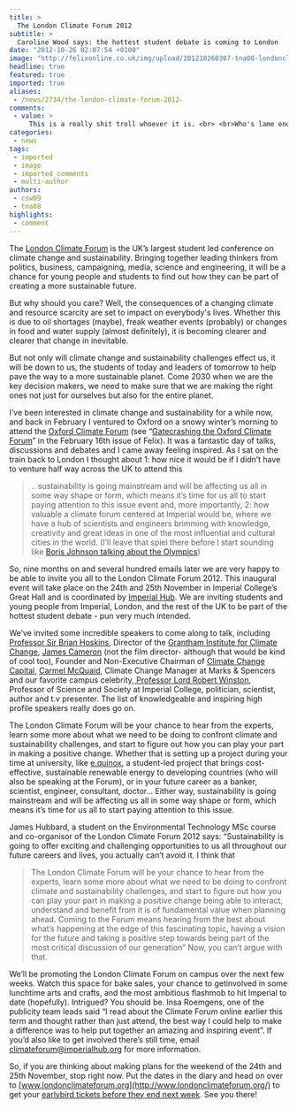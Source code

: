 ```yaml
---
title: >
  The London Climate Forum 2012
subtitle: >
  Caroline Wood says: the hottest student debate is coming to London
date: "2012-10-26 02:07:54 +0100"
image: "http://felixonline.co.uk/img/upload/201210260307-tna08-londonclimateforumposter_final5rgb.jpg"
headline: true
featured: true
imported: true
aliases:
 - /news/2734/the-london-climate-forum-2012-
comments:
 - value: >
     This is a really shit troll whoever it is. <br> <br>Who's lame enough to pretend to be James, get a life and get over yourself. <br> <br>
categories:
 - news
tags:
 - imported
 - image
 - imported_comments
 - multi-author
authors:
 - csw09
 - tna08
highlights:
 - comment
---
```


The [London Climate Forum](http://www.londonclimateforum.org/) is the UK’s largest student led conference on climate change and sustainability. Bringing together leading thinkers from politics, business, campaigning, media, science and engineering, it will be a chance for young people and students to find out how they can be part of creating a more sustainable future.

But why should you care? Well, the consequences of a changing climate and resource scarcity are set to impact on everybody's lives. Whether this is due to oil shortages (maybe), freak weather events (probably) or changes in food and water supply (almost definitely), it is becoming clearer and clearer that change in inevitable.

But not only will climate change and sustainability challenges effect us, it will be down to us, the students of today and leaders of tomorrow to help pave the way to a more sustainable planet. Come 2030 when we are the key decision makers, we need to make sure that we are making the right ones not just for ourselves but also for the entire planet.

I’ve been interested in climate change and sustainability for a while now, and back in February I ventured to Oxford on a snowy winter’s morning to attend the [Oxford Climate Forum](http://www.oxfordclimateforum.org/) (see “[Gatecrashing the Oxford Climate Forum](http://felixonline.co.uk/news/2219/gate-crashing-the-oxford-climate-forum/)” in the February 16th issue of Felix). It was a fantastic day of talks, discussions and debates and I came away feeling inspired. As I sat on the train back to London I thought about 1: how nice it would be if I didn’t have to venture half way across the UK to attend this
> .. sustainability is going mainstream and will be affecting us all in some way shape or form, which means it’s time for us all to start paying attention to this issue
event and, more importantly, 2: how valuable a climate forum centered at Imperial would be, where we have a hub of scientists and engineers brimming with knowledge, creativity and great ideas in one of the most influential and cultural cities in the world. (I’ll leave that spiel there before I start sounding like [Boris Johnson talking about the Olympics](http://manolofood.com/wp-content/uploads/Dangleboris-tea.jpg))

So, nine months on and several hundred emails later we are very happy to be able to invite you all to the London Climate Forum 2012. This inaugural event will take place on the 24th and 25th November in Imperial College’s Great Hall and is coordinated by [Imperial Hub](http://www.imperialhub.org/xwiki/bin/view/Imperial+Hub/). We are inviting students and young people from Imperial, London, and the rest of the UK to be part of the hottest student debate - pun very much intended.

We’ve invited some incredible speakers to come along to talk, including [Professor Sir Brian Hoskins](http://www3.imperial.ac.uk/people/b.hoskins), Director of the [Grantham Institute for Climate Change](http://www3.imperial.ac.uk/climatechange), [James Cameron](http://www.climatechangecapital.com/about-us/people/james-cameron.aspx) (not the film director- although that would be kind of cool too), Founder and Non-Executive Chairman of [Climate Change Capital](http://www.climatechangecapital.com/home.aspx), [Carmel McQuaid](http://www.bitc.org.uk/media_centre/comment/carmel_mcquaid.html), Climate Change Manager at Marks & Spencers and our favorite campus celebrity,[ Professor Lord Robert Winston](http://en.wikipedia.org/wiki/Robert_Winston), Professor of Science and Society at Imperial College, politician, scientist, author and t.v presenter. The list of knowledgeable and inspiring high profile speakers really does go on.

The London Climate Forum will be your chance to hear from the experts, learn some more about what we need to be doing to confront climate and sustainability challenges, and start to figure out how you can play your part in making a positive change. Whether that is setting up a project during your time at university, like [e.quinox,](http://e.quinox.org/) a student-led project that brings cost-effective, sustainable renewable energy to developing countries (who will also be speaking at the Forum), or in your future career as a banker, scientist, engineer, consultant, doctor... Either way, sustainability is going mainstream and will be affecting us all in some way shape or form, which means it’s time for us all to start paying attention to this issue.

James Hubbard, a student on the Environmental Technology MSc course and co-organisor of the London Climate Forum 2012 says: “Sustainability is going to offer exciting and challenging opportunities to us all throughout our future careers and lives, you actually can’t avoid it. I think that
> The London Climate Forum will be your chance to hear from the experts, learn some more about what we need to be doing to confront climate and sustainability challenges, and start to figure out how you can play your part in making a positive change
being able to interact, understand and benefit from it is of fundamental value when planning ahead. Coming to the Forum means hearing from the best about what’s happening at the edge of this fascinating topic, having a vision for the future and taking a positive step towards being part of the most critical discussion of our generation” Now, you can’t argue with that.

We’ll be promoting the London Climate Forum on campus over the next few weeks. Watch this space for bake sales, your chance to getinvolved in some lunchtime arts and crafts, and the most ambitious flashmob to hit Imperial to date (hopefully). Intrigued? You should be. Insa Roemgens, one of the publicity team leads said “I read about the Climate Forum online earlier this term and thought rather than just attend, the best way I could help to make a difference was to help put together an amazing and inspiring event”. If you’d also like to get involved there’s still time, email climateforum@imperialhub.org for more information.

So, if you are thinking about making plans for the weekend of the 24th and 25th November, stop right now. Put the dates in the diary and head on over to [www.londonclimateforum.org](http://www.londonclimateforum.org/) to get your [earlybird tickets before they end next week](http://www.londonclimateforum.org/tickets.html). See you there!
